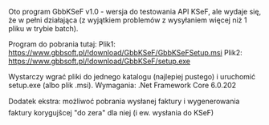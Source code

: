 ﻿Oto program GbbKSeF v1.0 - wersja do testowania API KSeF, ale wydaje się, że w pełni działająca (z wyjątkiem problemów z wysyłaniem więcej niż 1 pliku w trybie batch).

Program do pobrania tutaj:
Plik1: https://www.gbbsoft.pl/!download/GbbKSeF/GbbKSeFSetup.msi
Plik2: https://www.gbbsoft.pl/!download/GbbKSeF/setup.exe

Wystarczy wgrać pliki do jednego katalogu (najlepiej pustego) i uruchomić setup.exe (albo plik .msi).
Wymagania: .Net Framework Core 6.0.202

Dodatek ekstra: możliwoć pobrania wysłanej faktury i wygenerowania faktury korygujšcej "do zera" dla niej (i ew. wysłania do KSeF)

